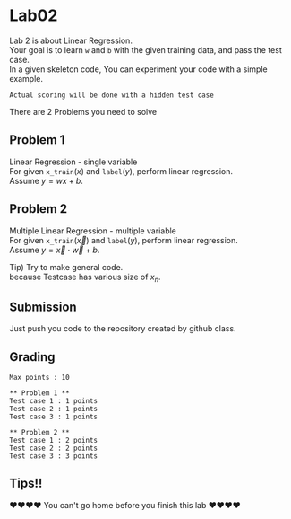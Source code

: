 # Lab02
Lab 2 is about Linear Regression.  
Your goal is to learn `w` and `b` with the given training data, and pass the test case.  
In a given skeleton code, You can experiment your code with a simple example.  

    Actual scoring will be done with a hidden test case

There are 2 Problems you need to solve  

## Problem 1
Linear Regression - single variable  
For given `x_train`($x$) and `label`($y$), perform linear regression.  
Assume $y = wx + b$.

## Problem 2
Multiple Linear Regression - multiple variable  
For given `x_train`($\vec x$) and `label`($y$), perform linear regression.  
Assume $y = \vec x \cdot \vec w + b$.

Tip) Try to make general code.  
because Testcase has various size of $x_n$.

## Submission 
Just push you code to the repository created by github class.

## Grading
    Max points : 10
    
    ** Problem 1 **
    Test case 1 : 1 points
    Test case 2 : 1 points
    Test case 3 : 1 points
    
    ** Problem 2 **
    Test case 1 : 2 points
    Test case 2 : 2 points
    Test case 3 : 3 points

## Tips!!
:heart::heart::heart::heart: You can't go home before you finish this lab :heart::heart::heart::heart:

